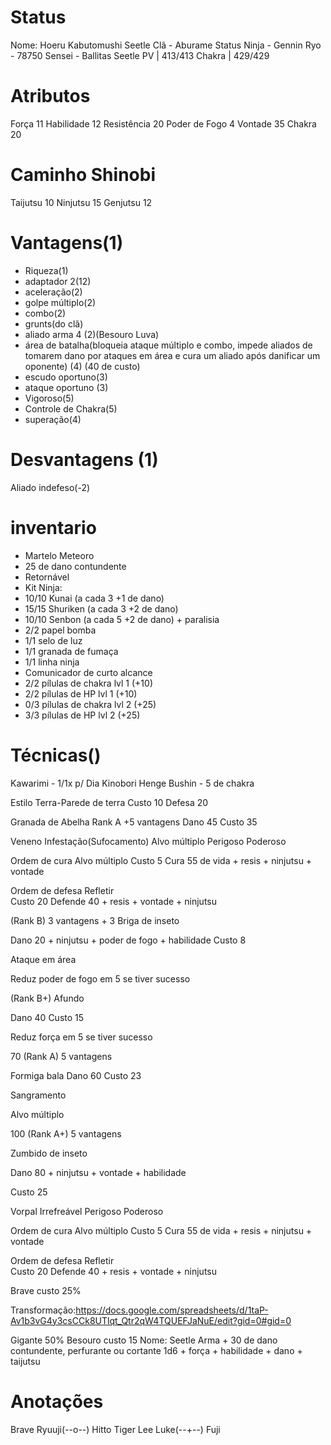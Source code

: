 # Status
Nome: Hoeru Kabutomushi Seetle
Clã - Aburame
Status Ninja  - 
Gennin
Ryo - 78750 
Sensei - Ballitas Seetle
PV | 413/413
Chakra | 429/429

# Atributos 
Força 11
Habilidade 12
Resistência 20
Poder de Fogo 4 
Vontade  35
Chakra  20

# Caminho Shinobi
Taijutsu  10
Ninjutsu 15
Genjutsu 12
# Vantagens(1)
- Riqueza(1)
- adaptador 2(12)
- aceleração(2)
- golpe múltiplo(2)
- combo(2)
- grunts(do clã)
- aliado arma 4 (2)(Besouro Luva)
- área de batalha(bloqueia ataque múltiplo e combo, impede aliados de tomarem dano por ataques em área e cura um aliado após danificar um oponente) (4) (40 de custo)
- escudo oportuno(3)
- ataque oportuno (3)
- Vigoroso(5)
- Controle de Chakra(5)
- superação(4)




# Desvantagens (1)
Aliado indefeso(-2)



# inventario

- Martelo Meteoro
 - 25 de dano contundente
 - Retornável
- Kit Ninja:
 - 10/10 Kunai (a cada 3 +1 de dano)
 - 15/15 Shuriken (a cada 3 +2 de dano)
 - 10/10 Senbon (a cada 5 +2 de dano) + paralisia
 - 2/2 papel bomba
 - 1/1 selo de luz
 - 1/1 granada de fumaça
 - 1/1 linha ninja
 - Comunicador de curto alcance
 - 2/2 pílulas de chakra lvl 1 (+10)
 - 2/2 pílulas de HP lvl 1 (+10)
 - 0/3 pílulas de chakra lvl 2 (+25)
 - 3/3 pílulas  de HP lvl 2 (+25)




# Técnicas()
Kawarimi - 1/1x p/ Dia
Kinobori 
Henge 
Bushin - 5 de chakra

Estilo Terra-Parede de terra
Custo 10
Defesa 20

Granada de Abelha
Rank A +5 vantagens
Dano 45
Custo 35

Veneno
Infestação(Sufocamento)
Alvo múltiplo
Perigoso
Poderoso


Ordem de cura Alvo múltiplo
Custo 5 
Cura 55 de vida + resis + ninjutsu + vontade 

Ordem de defesa Refletir  
Custo 20
Defende 40 + resis + vontade + ninjutsu

(Rank B) 3  vantagens + 3
Briga de inseto

Dano 20 + ninjutsu + poder de fogo + habilidade 
Custo 8

Ataque em área

Reduz poder de fogo em 5 se tiver sucesso

 (Rank B+)
Afundo

Dano 40
Custo 15

Reduz força em 5 se tiver sucesso

70 (Rank A) 5 vantagens 

Formiga bala
Dano 60
Custo 23

Sangramento

Alvo múltiplo

100 (Rank A+) 5 vantagens 


Zumbido de inseto 

Dano 80 + ninjutsu + vontade + habilidade 

Custo 25

Vorpal 
Irrefreável
Perigoso
Poderoso

Ordem de cura Alvo múltiplo
Custo 5 
Cura 55 de vida + resis + ninjutsu + vontade 

Ordem de defesa Refletir  
Custo 20
Defende 40 + resis + vontade + ninjutsu

Brave custo 25%

Transformação:https://docs.google.com/spreadsheets/d/1taP-Av1b3vG4y3csCCk8UTlqt_Qtr2qW4TQUEFJaNuE/edit?gid=0#gid=0

Gigante 50%
Besouro custo 15
Nome: Seetle
Arma + 30 de dano contundente, perfurante ou cortante 1d6 + força + habilidade + dano + taijutsu
# Anotações
Brave
Ryuuji(--o--)
Hitto
Tiger Lee
Luke(--+--)
Fuji




